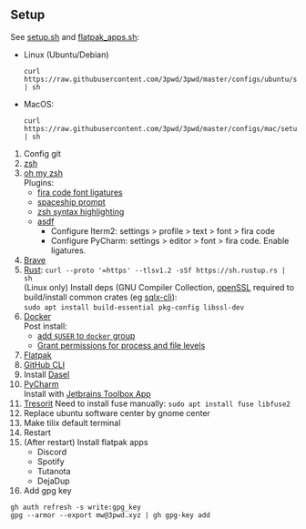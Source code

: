 ## Setup
See [setup.sh](ubuntu/setup13.sh) and [flatpak_apps.sh](ubuntu/flatpak_apps.sh):
- Linux (Ubuntu/Debian)
   ```shell
   curl https://raw.githubusercontent.com/3pwd/3pwd/master/configs/ubuntu/setup.sh | sh
   ```
- MacOS:
   ```shell
   curl https://raw.githubusercontent.com/3pwd/3pwd/master/configs/mac/setup.sh | sh
   ```

1. Config git
2. [zsh](https://github.com/ohmyzsh/ohmyzsh/wiki/Installing-ZSH)
3. [oh my zsh](https://github.com/ohmyzsh/ohmyzsh#basic-installation)  
  Plugins:  
    - [fira code font ligatures](https://github.com/tonsky/FiraCode/wiki/Linux-instructions#installing-with-a-package-manager)
    - [spaceship prompt](https://github.com/spaceship-prompt/spaceship-prompt#-installation)
    - [zsh syntax highlighting](https://github.com/zsh-users/zsh-syntax-highlighting/blob/master/INSTALL.md#oh-my-zsh)
    - [asdf](https://github.com/ohmyzsh/ohmyzsh/tree/master/plugins/asdf#installation)
      - Configure Iterm2: settings > profile > text > font > fira code
      - Configure PyCharm: settings > editor > font > fira code. Enable ligatures.
4. [Brave](https://brave.com/linux/#debian-ubuntu-mint)
5. [Rust](https://www.rust-lang.org/tools/install): `curl --proto '=https' --tlsv1.2 -sSf https://sh.rustup.rs | sh`  
   (Linux only) Install deps (GNU Compiler Collection, [openSSL]([openSSL](https://docs.rs/openssl/latest/openssl/#automatic)) required to build/install common crates (eg [sqlx-cli](https://github.com/launchbadge/sqlx/tree/main/sqlx-cli)):  
   `sudo apt install build-essential pkg-config libssl-dev`
6. [Docker](https://docs.docker.com/engine/install/ubuntu/)  
   Post install:
     - [add `$USER` to `docker` group](https://docs.docker.com/engine/install/linux-postinstall/)
     - [Grant permissions for process and file levels](https://intellij-support.jetbrains.com/hc/en-us/community/posts/360000172139-Docker-Unix-TCP-socket-with-unix-var-run-docker-sock-Permission-Denied)
7. [Flatpak](https://flatpak.org/setup/Ubuntu)
8. [GitHub CLI](https://github.com/cli/cli/blob/trunk/docs/install_linux.md)
9. Install [Dasel](https://github.com/TomWright/dasel)
10. [PyCharm](https://www.jetbrains.com/pycharm/download)  
    Install with [Jetbrains Toolbox App](https://www.jetbrains.com/de-de/toolbox-app/)
11. [Tresorit](https://tresorit.com/de/download)
     Need to install fuse manually: `sudo apt install fuse libfuse2`
12. Replace ubuntu software center by gnome center 
13. Make tilix default terminal
14. Restart
15. (After restart) Install flatpak apps
    - Discord
    - Spotify
    - Tutanota
    - DejaDup
16. Add gpg key
   ```shell
   gh auth refresh -s write:gpg_key
   gpg --armor --export mw@3pwd.xyz | gh gpg-key add
   ```

